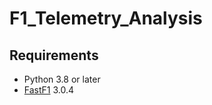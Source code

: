 # F1_Telemetry_Analysis

## Requirements

- Python 3.8 or later
- [FastF1](https://docs.fastf1.dev/#) 3.0.4